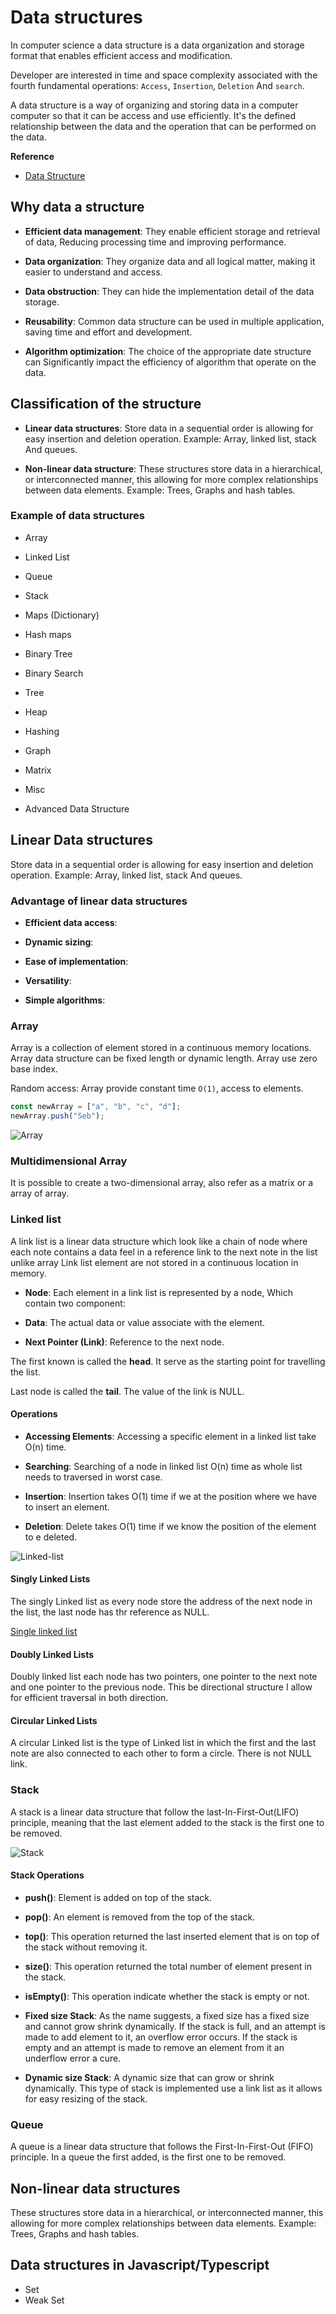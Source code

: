 # Data structures

In computer science a data structure is a data organization and storage format that enables efficient access and modification.

Developer are interested in time and space complexity associated with the fourth fundamental operations: `Access`, `Insertion`, `Deletion` And `search`.

A data structure is a way of organizing and storing data in a computer computer so that it can be access and use efficiently. It's the defined relationship between the data and the operation that can be performed on the data.

**Reference**

- [Data Structure](https://www.geeksforgeeks.org/data-structures/)

## Why data a structure

- **Efficient data management**: They enable efficient storage and retrieval of data, Reducing processing time and improving performance.

- **Data organization**: They organize data and all logical matter, making it easier to understand and access.

- **Data obstruction**: They can hide the implementation detail of the data storage.

- **Reusability**: Common data structure can be used in multiple application, saving time and effort and development.

- **Algorithm optimization**: The choice of the appropriate date structure can Significantly impact the efficiency of algorithm that operate on the data.

## Classification of the structure

- **Linear data structures**: Store data in a sequential order is allowing for easy insertion and deletion operation. Example: Array, linked list, stack And queues.




- **Non-linear data structure**: These structures store data in a hierarchical, or interconnected manner, this allowing for more complex relationships between data elements. Example: Trees, Graphs and hash tables.

### Example of data structures

- Array
- Linked List
- Queue
- Stack

- Maps (Dictionary)
- Hash maps

- Binary Tree
- Binary Search
- Tree
- Heap
- Hashing
- Graph
- Matrix
- Misc
- Advanced Data Structure

## Linear Data structures

Store data in a sequential order is allowing for easy insertion and deletion operation. Example: Array, linked list, stack And queues.

### Advantage of linear data structures

- **Efficient data access**:

- **Dynamic sizing**:
- **Ease of implementation**:
- **Versatility**:
- **Simple algorithms**:




### Array

Array is a collection of element stored in a continuous memory locations. Array data structure can be fixed length or dynamic length. Array use zero base index.

Random access: Array provide constant time `O(1)`, access to elements.

```ts
const newArray = ["a", "b", "c", "d"];
newArray.push("Seb");
```

![Array](./img/array.png)

### Multidimensional Array

It is possible to create a two-dimensional array, also refer as a matrix or a array of array.

### Linked list

A link list is a linear data structure which look like a chain of node where each note contains a data feel in a reference link to the next note in the list unlike array Link list element are not stored in a continuous location in memory.

- **Node**: Each element in a link list is represented by a node, Which contain two component:

- **Data**: The actual data or value associate with the element.
- **Next Pointer (Link)**: Reference to the next node.

The first known is called the **head**. It serve as the starting point for travelling the list.

Last node is called the **tail**. The value of the link is NULL.

#### Operations

- **Accessing Elements**: Accessing a specific element in a linked list take O(n) time.

- **Searching**: Searching of a node in linked list O(n) time as whole list needs to traversed in worst case.

- **Insertion**: Insertion takes O(1) time if we at the position where we have to insert an element.

- **Deletion**: Delete takes O(1) time if we know the position of the element to e deleted.

![Linked-list](./img/double_vs_single_linked_lists.png)

#### Singly Linked Lists

The singly Linked list as every node store the address of the next node in the list, the last node has thr reference as NULL.

[Single linked list](https://medium.com/swlh/singly-linked-list-in-javascript-a0e58d045561)

#### Doubly Linked Lists

Doubly linked list each node has two pointers, one pointer to the next note and one pointer to the previous node. This be directional structure I allow for efficient traversal in both direction.

#### Circular Linked Lists

A circular Linked list is the type of Linked list in which the first and the last note are also connected to each other to form a circle. There is not NULL link.

### Stack

A stack is a linear data structure that follow the last-In-First-Out(LIFO) principle, meaning that the last element added to the stack is the first one to be removed.

![Stack](./img/stack.png)

#### Stack Operations

- **push()**: Element is added on top of the stack.
- **pop()**: An element is removed from the top of the stack.
- **top()**: This operation returned the last inserted element that is on top of the stack without removing it.
- **size()**: This operation returned the total number of element present in the stack.
- **isEmpty()**: This operation indicate whether the stack is empty or not.

- **Fixed size Stack**: As the name suggests, a fixed size has a fixed size and cannot grow shrink dynamically. If the stack is full, and an attempt is made to add element to it, an overflow error occurs. If the stack is empty and an attempt is made to remove an element from it an underflow error a cure.

- **Dynamic size Stack**: A dynamic size that can grow or shrink dynamically. This type of stack is implemented use a link list as it allows for easy resizing of the stack.

### Queue

A queue is a linear data structure that follows the First-In-First-Out (FIFO) principle. In a queue the first added, is the first one to be removed.

## Non-linear data structures

These structures store data in a hierarchical, or interconnected manner, this allowing for more complex relationships between data elements. Example: Trees, Graphs and hash tables.

## Data structures in Javascript/Typescript

- Set
- Weak Set
